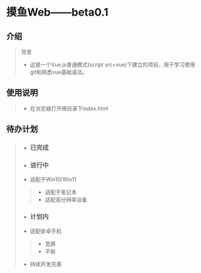 # 摸鱼Web——beta0.1

## 介绍
> 背景
>	- 这是一个Vue.js普通模式(script src=vue)下建立的项目，用于学习使用git和熟悉vue基础语法。

## 使用说明
>- 在浏览器打开根目录下index.html

## 待办计划
>- ### 已完成
>- ### 进行中
> - 适配于Win10/Win11
>>	- 适配于笔记本
>>	- 适配高分辨率设备
>- ### 计划内
> - 适配安卓手机
>> - 宽屏
>> - 平板
> - 持续开发完善